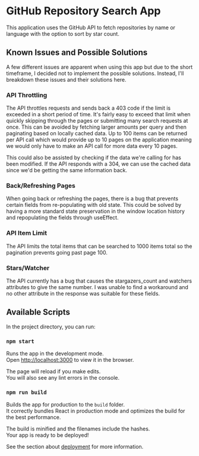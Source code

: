 # GitHub Repository Search App

This application uses the GitHub API to fetch repositories by name or language with the option to sort by star count.

## Known Issues and Possible Solutions
A few different issues are apparent when using this app but due to the short timeframe, I decided not to implement the possible solutions. Instead, I'll breakdown these issues and their solutions here.

### API Throttling
The API throttles requests and sends back a 403 code if the limit is exceeded in a short period of time. It's fairly easy to exceed that limit when quickly skipping through the pages or submitting many search requests at once. This can be avoided by fetching larger amounts per query and then paginating based on locally cached data. Up to 100 items can be returned per API call which would provide up to 10 pages on the application meaning we would only have to make an API call for more data every 10 pages.

This could also be assisted by checking if the data we're calling for has been modified. If the API responds with a 304, we can use the cached data since we'd be getting the same information back.

### Back/Refreshing Pages
When going back or refreshing the pages, there is a bug that prevents certain fields from re-populating with old state. This could be solved by having a more standard state preservation in the window location history and repopulating the fields through useEffect.

### API Item Limit
The API limits the total items that can be searched to 1000 items total so the pagination prevents going past page 100.

### Stars/Watcher
The API currently has a bug that causes the stargazers_count and watchers attributes to give the same number. I was unable to find a workaround and no other attribute in the response was suitable for these fields.

## Available Scripts

In the project directory, you can run:

### `npm start`

Runs the app in the development mode.\
Open [http://localhost:3000](http://localhost:3000) to view it in the browser.

The page will reload if you make edits.\
You will also see any lint errors in the console.

### `npm run build`

Builds the app for production to the `build` folder.\
It correctly bundles React in production mode and optimizes the build for the best performance.

The build is minified and the filenames include the hashes.\
Your app is ready to be deployed!

See the section about [deployment](https://facebook.github.io/create-react-app/docs/deployment) for more information.
